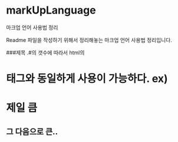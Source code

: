 # markUpLanguage
마크업 언어 사용법 정리

Readme 파일을 작성하기 위해서 정리해놓는 마크업 언어 사용법 정리입니다.

###제목
.#의 갯수에 따라서 html의 <h1> 태그와 동일하게 사용이 가능하다.
ex) <h1> 제일 큼 <h2> 그 다음으로 큰..

